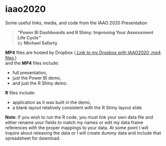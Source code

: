 # iaao2020
Some useful links, media, and code from the IAAO 2020 Presentation
>**"Power BI Dashboards and R Shiny: Improving Your Assessment Life Cycle"** <br/> by **Michael Safarty**
>
**MP4** files are hosted by Dropbox (<a href="https://www.dropbox.com/sh/rswozaqi9dqe5z3/AABkokyxgYMWqfJ7qS8rYaOha?dl=0" target="_blank"> Link to my Dropbox with IAAO2020 .mp4 files </a>) <br/> and the **MP4** files include: <ul>
<li> full presentation, </li>
<li> just the Power BI demo, </li> 
<li> and just the R Shiny demo. </li>
</ul>

**R** files include: <ul> 
<li> application as it was built in the demo, </li>
<li> a blank layout relatively consistent with the R Shiny layout slide </li>
</ul>

**Note**: If you wish to run the R code, you must link your own data file and either rename your fields to match my names or edit my data frame references with the proper mappings to your data. At some point I will inquire about releasing the data or I will create dummy data and include that spreadsheet for download.
